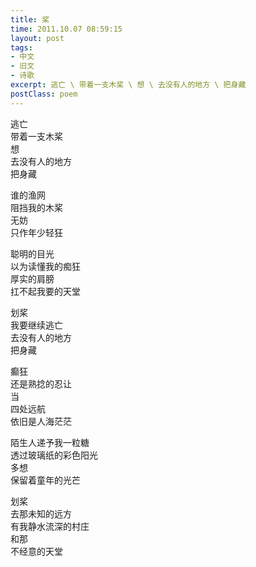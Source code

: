 ```yaml
---
title: 桨
time: 2011.10.07 08:59:15
layout: post
tags:
- 中文
- 旧文
- 诗歌
excerpt: 逃亡 \ 带着一支木桨 \ 想 \ 去没有人的地方 \ 把身藏
postClass: poem
---
```


逃亡  
带着一支木桨  
想  
去没有人的地方  
把身藏

谁的渔网  
阻挡我的木桨  
无妨  
只作年少轻狂  

聪明的目光  
以为读懂我的痴狂  
厚实的肩膀  
扛不起我要的天堂

划桨  
我要继续逃亡  
去没有人的地方  
把身藏  

癫狂  
还是熟捻的忍让  
当  
四处远航  
依旧是人海茫茫

陌生人递予我一粒糖  
透过玻璃纸的彩色阳光  
多想  
保留着童年的光芒

划桨  
去那未知的远方  
有我静水流深的村庄  
和那  
不经意的天堂
